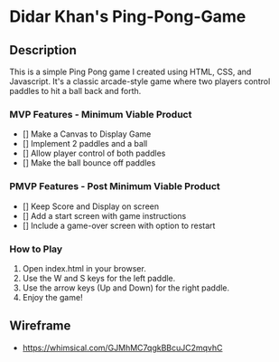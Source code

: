 # Didar Khan's Ping-Pong-Game

## Description

This is a simple Ping Pong game I created using HTML, CSS, and Javascript. It's a classic arcade-style game where two players control paddles to hit a ball back and forth. 

### MVP Features - Minimum Viable Product
- [] Make a Canvas to Display Game
- [] Implement 2 paddles and a ball
- [] Allow player control of both paddles
- [] Make the ball bounce off paddles

### PMVP Features - Post Minimum Viable Product
- [] Keep Score and Display on screen
- [] Add a start screen with game instructions
- [] Include a game-over screen with option to restart

### How to Play

1. Open index.html in your browser.
2. Use the W and S keys for the left paddle.
3. Use the arrow keys (Up and Down) for the right paddle.
4. Enjoy the game!

## Wireframe
- https://whimsical.com/GJMhMC7qgkBBcuJC2mqvhC   


